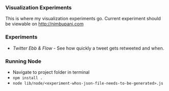 ### Visualization Experiments

This is where my visualization experiments go. Current experiment should be viewable on http://nimbupani.com

### Experiments
- *Twitter Ebb & Flow* - See how quickly a tweet gets retweeted and when. 


### Running Node
- Navigate to project folder in terminal
- `npm install .`
- `node lib/node/<experiment-whos-json-file-needs-to-be-generated>.js`